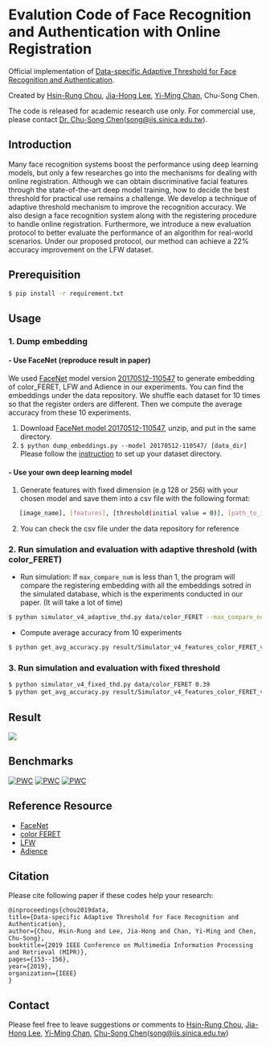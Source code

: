 # Evalution Code of Face Recognition and Authentication with Online Registration
Official implementation of [Data-specific Adaptive Threshold for Face Recognition and Authentication](https://arxiv.org/abs/1810.11160).

Created by [Hsin-Rung Chou](https://github.com/Sherry40931), [Jia-Hong Lee](https://github.com/Jia-HongHenryLee), [Yi-Ming Chan](https://github.com/yimingchan), Chu-Song Chen.

The code is released for academic research use only. For commercial use, please contact [Dr. Chu-Song Chen](https://www.iis.sinica.edu.tw/pages/song/)(song@iis.sinica.edu.tw).

## Introduction
Many face recognition systems boost the performance using deep learning models, but only a few researches go into the mechanisms for dealing with online registration. Although we can obtain discriminative facial features through the state-of-the-art deep model training, how to decide the best threshold for practical use remains a challenge. We develop a technique of adaptive threshold mechanism to improve the recognition accuracy. We also design a face recognition system along with the registering procedure to handle online registration. Furthermore, we introduce a new evaluation protocol to better evaluate the performance of an algorithm for real-world scenarios. Under our proposed protocol, our method can achieve a 22\% accuracy improvement on the LFW dataset.

## Prerequisition
```bash
$ pip install -r requirement.txt
```

## Usage

### 1. Dump embedding
#### - Use FaceNet (reproduce result in paper)
We used [FaceNet](https://github.com/davidsandberg/facenet) model version [20170512-110547](https://drive.google.com/file/d/0B5MzpY9kBtDVZ2RpVDYwWmxoSUk/edit) to generate embedding of color_FERET, LFW and Adience in our experiments. You can find the embeddings under the data repository. We shuffle each dataset for 10 times so that the register orders are different. Then we compute the average accuracy from these 10 experiments.

1. Download [FaceNet model 20170512-110547](https://drive.google.com/file/d/0B5MzpY9kBtDVZ2RpVDYwWmxoSUk/edit), unzip, and put in the same directory.
2. ```$ python dump_embeddings.py --model 20170512-110547/ [data_dir]```
Please follow the [instruction](https://github.com/davidsandberg/facenet/wiki/Train-a-classifier-on-own-images) to set up your dataset directory.


#### - Use your own deep learning model
1. Generate features with fixed dimension (e.g 128 or 256) with your chosen model and save them into a csv file with the following format:
```bash
   [image_name], [features], [threshold(initial value = 0)], [path_to_image]
```
2. You can check the csv file under the data repository for reference

### 2. Run simulation and evaluation with adaptive threshold (with color_FERET)
- Run simulation:
If ```max_compare_num``` is less than 1, the program will compare the registering embedding with all the embeddings sotred in the simulated database, which is the experiments conducted in our paper. (It will take a lot of time)
```bash
$ python simulator_v4_adaptive_thd.py data/color_FERET --max_compare_num 100
```

- Compute average accuracy from 10 experiments
```bash
$ python get_avg_accuracy.py result/Simulator_v4_features_color_FERET_v
```

### 3. Run simulation and evaluation with fixed threshold
```bash
$ python simulator_v4_fixed_thd.py data/color_FERET 0.39
$ python get_avg_accuracy.py result/Simulator_v4_features_color_FERET_v
```

## Result
<!-- <img align="center" src="https://i.imgur.com/GLOBBam.png"> -->
![](https://i.imgur.com/GLOBBam.png)

## Benchmarks
[![PWC](https://img.shields.io/endpoint.svg?url=https://paperswithcode.com/badge/data-specific-adaptive-threshold-for-face/face-recognition-on-adience-online-open-set)](https://paperswithcode.com/sota/face-recognition-on-adience-online-open-set?p=data-specific-adaptive-threshold-for-face)
[![PWC](https://img.shields.io/endpoint.svg?url=https://paperswithcode.com/badge/data-specific-adaptive-threshold-for-face/face-recognition-on-color-feret-online-open)](https://paperswithcode.com/sota/face-recognition-on-color-feret-online-open?p=data-specific-adaptive-threshold-for-face)
[![PWC](https://img.shields.io/endpoint.svg?url=https://paperswithcode.com/badge/data-specific-adaptive-threshold-for-face/face-recognition-on-lfw-online-open-set)](https://paperswithcode.com/sota/face-recognition-on-lfw-online-open-set?p=data-specific-adaptive-threshold-for-face)

## Reference Resource
- [FaceNet](https://github.com/davidsandberg/facenet)
- [color FERET](https://www.nist.gov/itl/products-and-services/color-feret-database)
- [LFW](http://vis-www.cs.umass.edu/lfw/)
- [Adience](https://talhassner.github.io/home/projects/Adience/Adience-data.html#agegender)

## Citation
Please cite following paper if these codes help your research:

    @inproceedings{chou2019data,
    title={Data-specific Adaptive Threshold for Face Recognition and Authentication},
    author={Chou, Hsin-Rung and Lee, Jia-Hong and Chan, Yi-Ming and Chen, Chu-Song},
    booktitle={2019 IEEE Conference on Multimedia Information Processing and Retrieval (MIPR)},
    pages={153--156},
    year={2019},
    organization={IEEE}
    }

## Contact
Please feel free to leave suggestions or comments to [Hsin-Rung Chou](https://github.com/Sherry40931), [Jia-Hong Lee](https://github.com/Jia-HongHenryLee), [Yi-Ming Chan](https://github.com/yimingchan), [Chu-Song Chen](https://www.iis.sinica.edu.tw/pages/song/)(song@iis.sinica.edu.tw)
